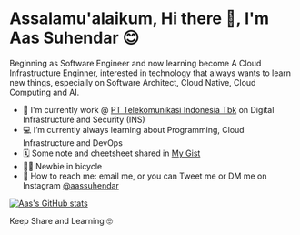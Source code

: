  # Assalamu'alaikum, Hi there 👋, I'm Aas Suhendar 😊
 
Beginning as Software Engineer and now learning become A Cloud Infrastructure Enginner, interested in technology that always wants to learn new things, especially on Software Architect, Cloud Native, Cloud Computing and AI.

 * 🧰 I'm currently work @ [PT Telekomunikasi Indonesia Tbk](https://www.telkom.co.id) on Digital Infrastructure and Security (INS)
 * 💻 I’m currently always learning about Programming, Cloud Infrastructure and DevOps
 * 🗓 Some note and cheetsheet shared in [My Gist](https://gist.github.com/AasSuhendar)
 * 🚴‍♂️ Newbie in bicycle
 * 💌 How to reach me: email me, or you can Tweet me or DM me on Instagram [@aassuhendar](https://www.instagram.com/aassuhendar/)

[![Aas's GitHub stats](https://github-readme-stats.vercel.app/api?username=AasSuhendar&show_icons=true)](https://github.com/AasSuhendar/github-readme-stats)
 
Keep Share and Learning 🤓
 
 
 
 
